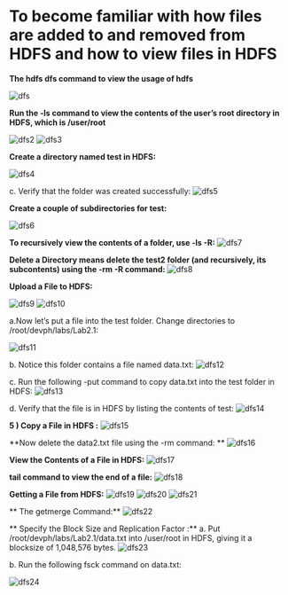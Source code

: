 # To become familiar with how files are added to and removed from HDFS and how to view files in HDFS

**The hdfs dfs command to view the usage of hdfs**

  ![dfs](https://github.com/p8517/AWS_25/tree/Big-Data/blob/images/Screenshot(258).png)
  
**Run the -ls command to view the contents of the user’s root directory in HDFS, which is /user/root**

  ![dfs2](https://github.com/p8517/AWS_25/tree/Big-Data/images/Screenshot(260).png)
  ![dfs3](https://github.com/p8517/AWS_25/tree/Big-Data/images/Screenshot(261).png)
 
**Create a directory named test in HDFS:**

  ![dfs4](https://github.com/p8517/AWS_25/tree/Big-Data/images/Screenshot(266).png)
  
c. Verify that the folder was created successfully: 
  ![dfs5](https://github.com/p8517/AWS_25/tree/Big-Data/images/Screenshot(267).png)

**Create a couple of subdirectories for test:**

   ![dfs6](https://github.com/p8517/AWS_25/tree/Big-Data/images/Screenshot(285).png)
 

**To recursively view the contents of a folder, use -ls -R:**
 ![dfs7](https://github.com/p8517/AWS_25/tree/Big-Data/images/Screenshot(268).png)
 

**Delete a Directory means delete the test2 folder (and recursively, its subcontents) using the -rm -R
command:**
 ![dfs8](https://github.com/p8517/AWS_25/tree/Big-Data/images/Screenshot(269).png)
 
**Upload a File to HDFS:**

 ![dfs9](https://github.com/p8517/AWS_25/tree/Big-Data/images/Screenshot(270).png)
  ![dfs10](https://github.com/p8517/AWS_25/tree/Big-Data/images/Screenshot(271).png)
 
a.Now let’s put a file into the test folder. Change directories to  /root/devph/labs/Lab2.1: 

 ![dfs11](https://github.com/p8517/AWS_25/tree/Big-Data/images/Screenshot(280).png)
 
b. Notice this folder contains a file named data.txt: 
 ![dfs12](https://github.com/p8517/AWS_25/tree/Big-Data/images/Screenshot(281).png)

 
c. Run the following -put command to copy data.txt into the test folder in HDFS:
 ![dfs13](https://github.com/p8517/AWS_25/tree/Big-Data/images/Screenshot(282).png)
 
d. Verify that the file is in HDFS by listing the contents of test: 
 ![dfs14](https://github.com/p8517/AWS_25/tree/Big-Data/images/Screenshot(283).png)
 

**5 ) Copy a File in HDFS :**
 ![dfs15](https://github.com/p8517/AWS_25/tree/Big-Data/images/Screenshot(286).png)
 
**Now delete the data2.txt file using the -rm command: **
 ![dfs16](https://github.com/p8517/AWS_25/tree/Big-Data/images/Screenshot(287).png)
 

**View the Contents of a File in HDFS:**
 ![dfs17](https://github.com/p8517/AWS_25/tree/Big-Data/imagess/Screenshot(288).png)
 

**tail command to view the end of a file:**
  ![dfs18](https://github.com/p8517/AWS_25/tree/Big-Data/images/Screenshot(289).png)

**Getting a File from HDFS:**
 ![dfs19](https://github.com/p8517/AWS_25/tree/Big-Data/images/Screenshot(290).png)
  ![dfs20](https://github.com/p8517/AWS_25/tree/Big-Data/images/Screenshot(292).png)
   ![dfs21](https://github.com/p8517/AWS_25/tree/Big-Data/images/Screenshot(293).png)
 
** The getmerge Command:**
 ![dfs22](https://github.com/p8517/AWS_25/tree/Big-Data/images/Screenshot(298).png)

** Specify the Block Size and Replication Factor :**
a. Put /root/devph/labs/Lab2.1/data.txt into /user/root in HDFS, giving it a  blocksize of 1,048,576 bytes. 
 ![dfs23](https://github.com/p8517/AWS_25/tree/Big-Data/images/Screenshot(300).png)
 

b. Run the following fsck command on data.txt:
 
 ![dfs24](https://github.com/p8517/AWS_25/tree/Big-Data/images/Screenshot(301).png)






